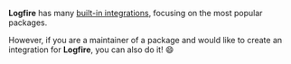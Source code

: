**Logfire** has many [built-in integrations], focusing on the most popular packages.

However, if you are a maintainer of a package and would like to create an integration for **Logfire**, you can also do it! :smile:

[built-in integrations]: ../../integrations#opentelemetry-integrations
